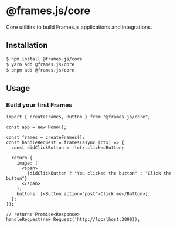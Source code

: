 # @frames.js/core

Core utilitirs to build Frames.js applications and integrations.

## Installation

```sh
$ npm install @frames.js/core
$ yarn add @frames.js/core
$ pnpm add @frames.js/core
```

## Usage

### Build your first Frames

```tsx
import { createFrames, Button } from "@frames.js/core";

const app = new Hono();

const frames = createFrames();
const handleRequest = frames(async (ctx) => {
  const didClickButton = !!ctx.clickedButton;

  return {
    image: (
      <span>
        {didClickButton ? "You clicked the button" : "Click the button"}
      </span>
    ),
    buttons: [<Button action="post">Click me</Button>],
  };
});

// returns Promise<Response>
handleRequest(new Request('http://localhost:3000));
```

